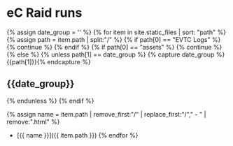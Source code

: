 ---
---

# eC Raid runs


{% assign date_group = '' %}
{% for item in site.static_files | sort: "path"  %}
{% assign path = item.path | split:"/" %}
{% if path[0] == "EVTC Logs" %}
  {% continue %}
{% endif %}
{% if path[0] == "assets" %}
  {% continue %}
{% else %}
{% unless path[1] == date_group %}
  {% capture date_group %}{{path[1]}}{% endcapture %}
    
## {{date_group}}
    
{% endunless %}
{% endif %}
  
{% assign name = item.path | remove_first:"/" | replace_first:"/"," - " | remove:".html" %}
 * [{{ name }}]({{ item.path }})
{% endfor %}
